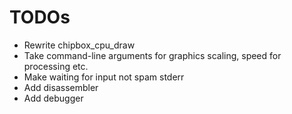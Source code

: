 # TODOs

* Rewrite chipbox\_cpu\_draw
* Take command-line arguments for graphics scaling, speed for processing etc.
* Make waiting for input not spam stderr
* Add disassembler
* Add debugger
